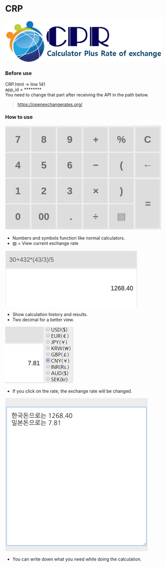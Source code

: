 # CRP

![logo](cpr.jpg) 

### Before use  
CRP.html -> line 141  
app_id = ********  
You need to change that part after receiving the API in the path below.  
> https://openexchangerates.org/

### How to use
![calculator](calculator.png)  
- Numbers and symbols function like normal calculators.
- ▤  = View current exchange rate

![result](result.png)  
- Show calculation history and results.
- Two decimal for a better view.

![rate](rate.png)  
- If you click on the rate, the exchange rate will be changed.

![notes](note.png)  
- You can write down what you need while doing the calculation.
